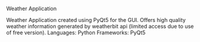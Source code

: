 Weather Application

Weather Application created using PyQt5 for the GUI. Offers high quality weather information generated by weatherbit api (limited access due to use of free version). 
Languages: Python
Frameworks: PyQt5
